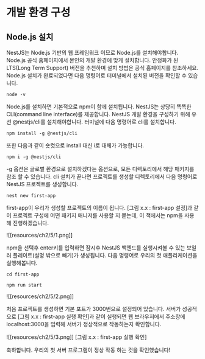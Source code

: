 # 개발 환경 구성

## Node.js 설치
NestJS는 Node.js 기반의 웹 프레임워크 이므로 Node.js를 설치해야합니다. Node.js 공식 홈페이지에서 본인의 개발 환경에 맞게 설치합니다. 안정화가 된 LTS(Long Term Support) 버전을 추천하며 설치 방법은 공식 홈페이지를 참조하세요.
Node.js 설치가 완료되었다면 다음 명령어로 터미널에서 설치된 버전을 확인할 수 있습니다.

```
node -v
```


Node.js를 설치하면 기본적으로 npm이 함께 설치됩니다.
NestJS는 상당히 똑똑한 CLI(command line interface)를 제공합니다. NestJS 개발 환경을 구성하기 위해 우선 @nestjs/cli를 설치해야합니다. 터미널에 다음 명령어로 cli를 설치합니다.

```
npm install -g @nestjs/cli
```

또한 다음과 같이 숏컷으로 install 대신 i로 대체가 가능합니다.

```
npm i -g @nestjs/cli
```

-g 옵션은 글로벌 환경으로 설치하겠다는 옵션으로, 모든 디렉토리에서 해당 패키지를 참조 할 수 있습니다. 
cli 설치가 끝나면 프로젝트를 생성할 디렉토리에서 다음 명령어로 NestJS 프로젝트를 생성합니다.

```
nest new first-app
```

first-app이 우리가 생성할 프로젝트의 이름이 됩니다. [그림 x.x : first-app 설정]과 같이 프로젝트 구성에 어떤 패키지 매니저를 사용할 지 묻는데, 이 책에서는 npm을 사용해 진행하겠습니다.

![[resources/ch2/5/1.png]]

 npm을 선택후 enter키를 입력하면 잠시후 NestJS 백엔드를 실행시켜볼 수 있는 보일러 플레이트(설명 밖으로 빼기)가 생성됩니다. 다음 명령어로 우리의 첫 애플리케이션을 실행해봅니다.
```
cd first-app
```

```
npm run start
```

![[resources/ch2/5/2.png]]

처음 프로젝트를 생성하면 기본 포트가 3000번으로 설정되어 있습니다. 서버가 성공적으로 [그림 x.x : first-app 실행 확인]과 같이 실행되면 웹 브라우저에서 주소창에 localhost:3000을 입력해 서버가 정상적으로 작동하는지 확인합니다.

![[resources/ch2/5/3.png]]
[그림 x.x : first-app 실행 확인]

축하합니다. 우리의 첫 서버 프로그램이 정상 작동 하는 것을 확인했습니다!